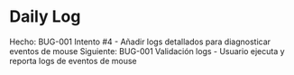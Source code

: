 ﻿# Daily Log

Hecho: BUG-001 Intento #4 - Añadir logs detallados para diagnosticar eventos de mouse
Siguiente: BUG-001 Validación logs - Usuario ejecuta y reporta logs de eventos de mouse

